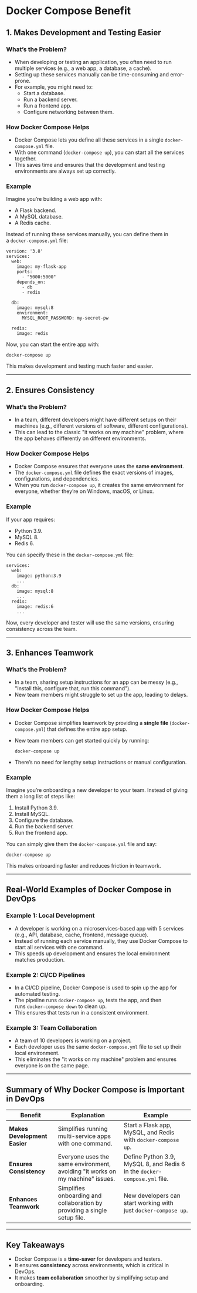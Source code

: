 # Docker Compose Benefit

## **1. Makes Development and Testing Easier**

### **What’s the Problem?**

- When developing or testing an application, you often need to run multiple services (e.g., a web app, a database, a cache).
- Setting up these services manually can be time-consuming and error-prone.
- For example, you might need to:
    - Start a database.
    - Run a backend server.
    - Run a frontend app.
    - Configure networking between them.

### **How Docker Compose Helps**

- Docker Compose lets you define all these services in a single `docker-compose.yml` file.
- With one command (`docker-compose up`), you can start all the services together.
- This saves time and ensures that the development and testing environments are always set up correctly.

### **Example**

Imagine you’re building a web app with:

- A Flask backend.
- A MySQL database.
- A Redis cache.

Instead of running these services manually, you can define them in a `docker-compose.yml` file:




```
version: '3.8'
services:
  web:
    image: my-flask-app
    ports:
      - "5000:5000"
    depends_on:
      - db
      - redis

  db:
    image: mysql:8
    environment:
      MYSQL_ROOT_PASSWORD: my-secret-pw

  redis:
    image: redis
```

Now, you can start the entire app with:



```
docker-compose up
```

This makes development and testing much faster and easier.

---

## **2. Ensures Consistency**

### **What’s the Problem?**

- In a team, different developers might have different setups on their machines (e.g., different versions of software, different configurations).
- This can lead to the classic "it works on my machine" problem, where the app behaves differently on different environments.

### **How Docker Compose Helps**

- Docker Compose ensures that everyone uses the **same environment**.
- The `docker-compose.yml` file defines the exact versions of images, configurations, and dependencies.
- When you run `docker-compose up`, it creates the same environment for everyone, whether they’re on Windows, macOS, or Linux.

### **Example**

If your app requires:

- Python 3.9.
- MySQL 8.
- Redis 6.

You can specify these in the `docker-compose.yml` file:

```
services:
  web:
    image: python:3.9
    ...
  db:
    image: mysql:8
    ...
  redis:
    image: redis:6
    ...
```

Now, every developer and tester will use the same versions, ensuring consistency across the team.

---

## **3. Enhances Teamwork**

### **What’s the Problem?**

- In a team, sharing setup instructions for an app can be messy (e.g., "Install this, configure that, run this command").
- New team members might struggle to set up the app, leading to delays.

### **How Docker Compose Helps**

- Docker Compose simplifies teamwork by providing a **single file** (`docker-compose.yml`) that defines the entire app setup.
- New team members can get started quickly by running:
    
   
    
    ```
    docker-compose up
    ```
    
- There’s no need for lengthy setup instructions or manual configuration.

### **Example**

Imagine you’re onboarding a new developer to your team. Instead of giving them a long list of steps like:

1. Install Python 3.9.
2. Install MySQL.
3. Configure the database.
4. Run the backend server.
5. Run the frontend app.

You can simply give them the `docker-compose.yml` file and say:


```
docker-compose up
```

This makes onboarding faster and reduces friction in teamwork.

---

## **Real-World Examples of Docker Compose in DevOps**

### **Example 1: Local Development**

- A developer is working on a microservices-based app with 5 services (e.g., API, database, cache, frontend, message queue).
- Instead of running each service manually, they use Docker Compose to start all services with one command.
- This speeds up development and ensures the local environment matches production.

### **Example 2: CI/CD Pipelines**

- In a CI/CD pipeline, Docker Compose is used to spin up the app for automated testing.
- The pipeline runs `docker-compose up`, tests the app, and then runs `docker-compose down` to clean up.
- This ensures that tests run in a consistent environment.

### **Example 3: Team Collaboration**

- A team of 10 developers is working on a project.
- Each developer uses the same `docker-compose.yml` file to set up their local environment.
- This eliminates the "it works on my machine" problem and ensures everyone is on the same page.

---

## **Summary of Why Docker Compose is Important in DevOps**

| **Benefit** | **Explanation** | **Example** |
| --- | --- | --- |
| **Makes Development Easier** | Simplifies running multi-service apps with one command. | Start a Flask app, MySQL, and Redis with `docker-compose up`. |
| **Ensures Consistency** | Everyone uses the same environment, avoiding "it works on my machine" issues. | Define Python 3.9, MySQL 8, and Redis 6 in the `docker-compose.yml` file. |
| **Enhances Teamwork** | Simplifies onboarding and collaboration by providing a single setup file. | New developers can start working with just `docker-compose up`. |

---

## **Key Takeaways**

- Docker Compose is a **time-saver** for developers and testers.
- It ensures **consistency** across environments, which is critical in DevOps.
- It makes **team collaboration** smoother by simplifying setup and onboarding.